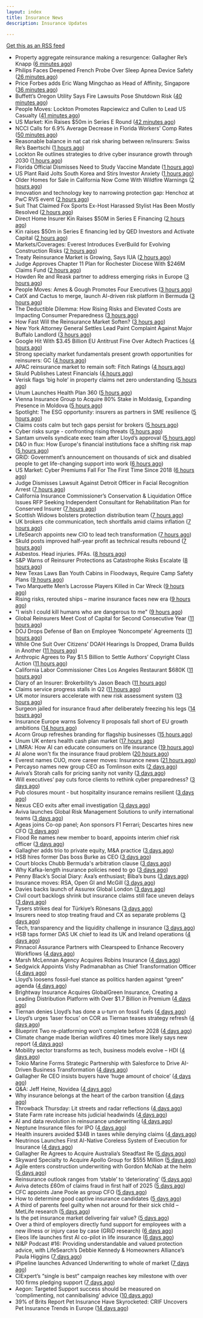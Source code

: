 ```yaml
---
layout: index
title: Insurance News
description: Insurance Updates

---
```


[Get this as an RSS feed](/insurance.rss)

<!-- news_marker starts -->
- Property aggregate reinsurance making a resurgence: Gallagher Re’s Knapp ([6 minutes ago](https://www.reinsurancene.ws/property-aggregate-reinsurance-making-a-resurgence-gallagher-res-knapp/))
- Philips Faces Deepened French Probe Over Sleep Apnea Device Safety ([26 minutes ago](https://www.insurancejournal.com/news/international/2025/09/08/838402.htm))
- Price Forbes adds Eric Wang Mingchao as Head of Affinity, Singapore ([36 minutes ago](https://www.reinsurancene.ws/price-forbes-adds-eric-wang-mingchao-as-head-of-affinity-singapore/))
- Buffett’s Oregon Utility Says Fire Lawsuits Pose Shutdown Risk ([40 minutes ago](https://www.insurancejournal.com/news/west/2025/09/08/838395.htm))
- People Moves: Lockton Promotes Rapciewicz and Cullen to Lead US Casualty ([41 minutes ago](https://www.insurancejournal.com/news/national/2025/09/08/838383.htm))
- US Market: Kin Raises $50m in Series E Round ([42 minutes ago](https://insurance-edge.net/2025/09/08/us-market-kin-raises-50m-in-series-e-round/))
- NCCI Calls for 6.9% Average Decrease in Florida Workers’ Comp Rates ([50 minutes ago](https://www.insurancejournal.com/news/southeast/2025/09/08/838382.htm))
- Reasonable balance in nat cat risk sharing between re/insurers: Swiss Re’s Baertschi ([1 hours ago](https://www.reinsurancene.ws/reasonable-balance-in-nat-cat-risk-sharing-between-re-insurers-swiss-res-baertschi/))
- Lockton Re outlines strategies to drive cyber insurance growth through 2030 ([1 hours ago](https://www.reinsurancene.ws/lockton-re-outlines-strategies-to-drive-cyber-insurance-growth-through-2030/))
- Florida Official Dismisses Need to Study Vaccine Mandate ([1 hours ago](https://www.insurancejournal.com/news/southeast/2025/09/08/838376.htm))
- US Plant Raid Jolts South Korea and Stirs Investor Anxiety ([1 hours ago](https://www.insurancejournal.com/news/international/2025/09/08/838371.htm))
- Older Homes for Sale in California Now Come With Wildfire Warnings ([2 hours ago](https://www.insurancejournal.com/news/west/2025/09/08/838367.htm))
- Innovation and technology key to narrowing protection gap: Henchoz at PwC RVS event ([2 hours ago](https://www.reinsurancene.ws/innovation-and-technology-key-to-narrowing-protection-gap-henchoz-at-pwc-rvs-event/))
- Suit That Claimed Fox Sports Ex-Host Harassed Stylist Has Been Mostly Resolved ([2 hours ago](https://www.insurancejournal.com/news/west/2025/09/08/838364.htm))
- Direct Home Insurer Kin Raises $50M in Series E Financing ([2 hours ago](https://www.insurancejournal.com/news/national/2025/09/08/838361.htm))
- Kin raises $50m in Series E financing led by QED Investors and Activate Capital ([2 hours ago](https://www.reinsurancene.ws/kin-raises-50m-in-series-e-financing-led-by-qed-investors-and-activate-capital/))
- Markets/Coverages: Everest Introduces EverBuild for Evolving Construction Risks ([2 hours ago](https://www.insurancejournal.com/news/national/2025/09/08/838358.htm))
- Treaty Reinsurance Market is Growing, Says IUA ([2 hours ago](https://insurance-edge.net/2025/09/08/treaty-reinsurance-market-is-growing-says-iua/))
- Judge Approves Chapter 11 Plan for Rochester Diocese With $246M Claims Fund ([2 hours ago](https://www.insurancejournal.com/news/east/2025/09/08/838351.htm))
- Howden Re and Reask partner to address emerging risks in Europe ([3 hours ago](https://www.reinsurancene.ws/howden-re-and-reask-partner-to-address-emerging-risks-in-europe/))
- People Moves: Ames & Gough Promotes Four Executives ([3 hours ago](https://www.insurancejournal.com/news/east/2025/09/08/833142.htm))
- CatX and Cactus to merge, launch AI-driven risk platform in Bermuda ([3 hours ago](https://www.reinsurancene.ws/catx-and-cactus-to-merge-launch-ai-driven-risk-platform-in-bermuda/))
- The Deductible Dilemma: How Rising Risks and Elevated Costs are Impacting Consumer Preparedness ([3 hours ago](https://insurance-edge.net/2025/09/08/the-deductible-dilemma-how-rising-risks-and-elevated-costs-are-impacting-consumer-preparedness/))
- How Fast Will the Reinsurance Market Soften? ([3 hours ago](https://www.insurancejournal.com/news/national/2025/09/08/838346.htm))
- New York Attorney General Settles Lead Paint Complaint Against Major Buffalo Landlord ([3 hours ago](https://www.insurancejournal.com/news/east/2025/09/08/838334.htm))
- Google Hit With $3.45 Billion EU Antitrust Fine Over Adtech Practices ([4 hours ago](https://www.insurancejournal.com/news/international/2025/09/08/838331.htm))
- Strong specialty market fundamentals present growth opportunities for reinsurers: GC ([4 hours ago](https://www.reinsurancene.ws/strong-specialty-market-fundamentals-present-growth-opportunities-for-reinsurers-gc/))
- APAC reinsurance market to remain soft: Fitch Ratings ([4 hours ago](https://www.reinsurancene.ws/apac-reinsurance-market-to-remain-soft-fitch-ratings/))
- Skuld Publishes Latest Financials ([4 hours ago](https://insurance-edge.net/2025/09/08/skuld-publishes-latest-financials/))
- Verisk flags ‘big hole’ in property claims net zero understanding ([5 hours ago](https://www.postonline.co.uk/claims/7958960/verisk-flags-%E2%80%98big-hole%E2%80%99-in-property-claims-net-zero-understanding))
- Unum Launches Health Plan 360 ([5 hours ago](https://insurance-edge.net/2025/09/08/unum-launches-health-plan-360/))
- Vienna Insurance Group to Acquire 80% Stake in Moldasig, Expanding Presence in Moldova ([5 hours ago](https://www.insurtechinsights.com/vienna-insurance-group-to-acquire-80-stake-in-moldasig-expanding-presence-in-moldova/))
- Spotlight: The ESG opportunity: insurers as partners in SME resilience ([5 hours ago](https://www.postonline.co.uk/market-access/7958111/spotlight-the-esg-opportunity-insurers-as-partners-in-sme-resilience))
- Claims costs calm but tech gaps persist for brokers ([5 hours ago](https://www.postonline.co.uk/broker/7958975/claims-costs-calm-but-tech-gaps-persist-for-brokers))
- Cyber risks surge - confronting rising threats ([5 hours ago](https://www.insurancebusinessmag.com/uk/tv/cyber-risks-surge--confronting-rising-threats-548805.aspx))
- Santam unveils syndicate exec team after Lloyd’s approval ([5 hours ago](https://www.postonline.co.uk/news/7958976/santam-unveils-syndicate-exec-team-after-lloyd%E2%80%99s-approval))
- D&O in flux: How Europe's financial institutions face a shifting risk map ([5 hours ago](https://www.insurancebusinessmag.com/uk/news/professional-liability/dando-in-flux-how-europes-financial-institutions-face-a-shifting-risk-map-548804.aspx))
- GRiD: Government’s announcement on thousands of sick and disabled people to get life-changing support into work ([6 hours ago](https://ifamagazine.com/grid-governments-announcement-on-thousands-of-sick-and-disabled-people-to-get-life-changing-support-into-work/))
- US Market: Cyber Premiums Fall For The First Time Since 2018 ([6 hours ago](https://insurance-edge.net/2025/09/08/us-market-cyber-premiums-fall-for-the-first-time-since-2018/))
- Judge Dismisses Lawsuit Against Detroit Officer in Facial Recognition Arrest ([7 hours ago](https://www.insurancejournal.com/news/midwest/2025/09/08/838192.htm))
- California Insurance Commissioner’s Conservation & Liquidation Office Issues RFP Seeking Independent Consultant for Rehabilitation Plan for Conserved Insurer ([7 hours ago](https://www.insurancejournal.com/services/newswire/2025/09/08/838067.htm))
- Scottish Widows bolsters protection distribution team ([7 hours ago](https://ifamagazine.com/scottish-widows-bolsters-protection-distribution-team/))
- UK brokers cite communication, tech shortfalls amid claims inflation ([7 hours ago](https://www.insurancebusinessmag.com/uk/news/claims/uk-brokers-cite-communication-tech-shortfalls-amid-claims-inflation-548795.aspx))
- LifeSearch appoints new CIO to lead tech transformation ([7 hours ago](https://ifamagazine.com/lifesearch-appoints-new-cio-to-lead-tech-transformation/))
- Skuld posts improved half-year profit as technical results rebound ([7 hours ago](https://www.insurancebusinessmag.com/uk/news/marine/skuld-posts-improved-halfyear-profit-as-technical-results-rebound-548792.aspx))
- Asbestos. Head injuries. PFAs. ([8 hours ago](https://www.insurancebusinessmag.com/uk/news/breaking-news/asbestos--head-injuries--pfas--548846.aspx))
- S&P Warns of Reinsurer Protections as Catastrophe Risks Escalate ([8 hours ago](https://www.insurancejournal.com/news/international/2025/09/08/838211.htm))
- New Texas Laws Ban Youth Cabins in Floodways, Require Camp Safety Plans ([9 hours ago](https://www.insurancejournal.com/news/southcentral/2025/09/08/838184.htm))
- Two Marquette Men’s Lacrosse Players Killed in Car Wreck ([9 hours ago](https://www.insurancejournal.com/news/midwest/2025/09/08/838189.htm))
- Rising risks, rerouted ships – marine insurance faces new era ([9 hours ago](https://www.insurancebusinessmag.com/uk/news/marine/rising-risks-rerouted-ships--marine-insurance-faces-new-era-548766.aspx))
- "I wish I could kill humans who are dangerous to me" ([9 hours ago](https://www.insurancebusinessmag.com/uk/news/cyber/i-wish-i-could-kill-humans-who-are-dangerous-to-me-548828.aspx))
- Global Reinsurers Meet Cost of Capital for Second Consecutive Year ([11 hours ago](https://www.insurancejournal.com/news/international/2025/09/08/838195.htm))
- DOJ Drops Defense of Ban on Employee ‘Noncompete’ Agreements ([11 hours ago](https://www.insurancejournal.com/news/national/2025/09/08/838180.htm))
- While One Suit Over Citizens’ DOAH Hearings Is Dropped, Drama Builds in Another ([11 hours ago](https://www.insurancejournal.com/news/southeast/2025/09/08/838166.htm))
- Anthropic Agrees to Pay $1.5 Billion to Settle Authors’ Copyright Class Action ([11 hours ago](https://www.insurancejournal.com/news/national/2025/09/08/838176.htm))
- California Labor Commissioner Cites Los Angeles Restaurant $680K ([11 hours ago](https://www.insurancejournal.com/news/west/2025/09/08/838142.htm))
- Diary of an Insurer: Brokerbility’s Jason Beach ([11 hours ago](https://www.postonline.co.uk/broker/7957847/diary-of-an-insurer-brokerbility%E2%80%99s-jason-beach))
- Claims service progress stalls in Q2 ([11 hours ago](https://www.postonline.co.uk/claims/7958259/claims-service-progress-stalls-in-q2))
- UK motor insurers accelerate with new risk assessment system ([13 hours ago](https://www.insurancebusinessmag.com/uk/news/auto-motor/uk-motor-insurers-accelerate-with-new-risk-assessment-system-548751.aspx))
- Surgeon jailed for insurance fraud after deliberately freezing his legs ([14 hours ago](https://www.insurancebusinessmag.com/uk/news/breaking-news/surgeon-jailed-for-insurance-fraud-after-deliberately-freezing-his-legs-548749.aspx))
- Insurance Europe warns Solvency II proposals fall short of EU growth ambitions ([14 hours ago](https://www.insurancebusinessmag.com/uk/news/breaking-news/insurance-europe-warns-solvency-ii-proposals-fall-short-of-eu-growth-ambitions-548745.aspx))
- Acorn Group refreshes branding for flagship businesses ([15 hours ago](https://www.insurancebusinessmag.com/uk/news/breaking-news/acorn-group-refreshes-branding-for-flagship-businesses-548744.aspx))
- Unum UK enters health cash plan market ([17 hours ago](https://www.postonline.co.uk/news/7958956/unum-uk-enters-health-cash-plan-market))
- LIMRA: How AI can educate consumers on life insurance ([19 hours ago](https://www.dig-in.com/news/limra-how-ai-can-educate-consumers-on-life-insurance))
- AI alone won't fix the insurance fraud problem ([20 hours ago](https://www.dig-in.com/opinion/ai-alone-wont-fix-the-insurance-fraud-problem))
- Everest names CUO, more career moves: Insurance news ([21 hours ago](https://www.dig-in.com/news/everest-names-cuo-more-career-moves-insurance-news))
- Percayso names new group CEO as Tomlinson exits ([2 days ago](https://www.postonline.co.uk/people/7958971/percayso-names-new-group-ceo-as-tomlinson-exits))
- Aviva’s Storah calls for pricing sanity not vanity ([3 days ago](https://www.postonline.co.uk/news/7958958/aviva%E2%80%99s-storah-calls-for-pricing-sanity-not-vanity))
- Will executives’ pay cuts force clients to rethink cyber preparedness? ([3 days ago](https://www.insurancebusinessmag.com/uk/news/cyber/will-executives-pay-cuts-force-clients-to-rethink-cyber-preparedness-548661.aspx))
- Pub closures mount - but hospitality insurance remains resilient ([3 days ago](https://www.insurancebusinessmag.com/uk/news/hospitality/pub-closures-mount--but-hospitality-insurance-remains-resilient-548636.aspx))
- Nexus CEO exits after email investigation ([3 days ago](https://www.postonline.co.uk/commercial/7958965/nexus-ceo-exits-after-email-investigation))
- Aviva launches Global Risk Management Solutions to unify international teams ([3 days ago](https://www.insurancebusinessmag.com/uk/news/breaking-news/aviva-launches-global-risk-management-solutions-to-unify-international-teams-548625.aspx))
- Ageas joins Co-op panel; Aon sponsors F1 Ferrari; Descartes hires new CFO ([3 days ago](https://www.postonline.co.uk/news/7958952/ageas-joins-co-op-panel-aon-sponsors-f1-ferrari-descartes-hires-new-cfo))
- Flood Re names new member to board, appoints interim chief risk officer ([3 days ago](https://www.insurancebusinessmag.com/uk/news/breaking-news/flood-re-names-new-member-to-board-appoints-interim-chief-risk-officer-548616.aspx))
- Gallagher adds trio to private equity, M&A practice ([3 days ago](https://www.insurancebusinessmag.com/uk/news/breaking-news/gallagher-adds-trio-to-private-equity-manda-practice-548613.aspx))
- HSB hires former Das boss Burke as CEO ([3 days ago](https://www.postonline.co.uk/news/7958961/hsb-hires-former-das-boss-burke-as-ceo))
- Court blocks Chubb Bermuda's arbitration clause ([3 days ago](https://www.insurancebusinessmag.com/uk/news/breaking-news/court-blocks-chubb-bermudas-arbitration-clause-548598.aspx))
- Why Kafka-length insurance policies need to go ([3 days ago](https://www.postonline.co.uk/regulation/7958932/why-kafka-length-insurance-policies-need-to-go))
- Penny Black’s Social Diary: Axa’s enthusiast; Biba’s buns ([3 days ago](https://www.postonline.co.uk/people/7958297/penny-black%E2%80%99s-social-diary-axa%E2%80%99s-enthusiast-biba%E2%80%99s-buns))
- Insurance moves: RSA, Open GI and McGill ([3 days ago](https://www.insurancebusinessmag.com/uk/news/breaking-news/insurance-moves-rsa-open-gi-and-mcgill-548562.aspx))
- Davies backs launch of Assurex Global London ([3 days ago](https://www.insurancebusinessmag.com/uk/news/breaking-news/davies-backs-launch-of-assurex-global-london-548560.aspx))
- Civil court backlogs shrink but insurance claims still face uneven delays ([3 days ago](https://www.insurancebusinessmag.com/uk/news/legal-insights/civil-court-backlogs-shrink-but-insurance-claims-still-face-uneven-delays-548558.aspx))
- Tysers strikes deal for Türkiye’s Rönesans ([3 days ago](https://www.insurancebusinessmag.com/uk/news/breaking-news/tysers-strikes-deal-for-turkiyes-ronesans-548557.aspx))
- Insurers need to stop treating fraud and CX as separate problems ([3 days ago](https://www.dig-in.com/opinion/insurers-to-stop-treating-fraud-and-cx-as-separate-problems))
- Tech, transparency and the liquidity challenge in insurance ([3 days ago](https://www.dig-in.com/opinion/tech-transparency-and-liquidity-challenge-in-insurance))
- HSB taps former DAS UK chief to lead its UK and Ireland operations ([4 days ago](https://www.insurancebusinessmag.com/uk/news/breaking-news/hsb-taps-former-das-uk-chief-to-lead-its-uk-and-ireland-operations-548501.aspx))
- Pinnacol Assurance Partners with Clearspeed to Enhance Recovery Workflows ([4 days ago](https://www.insurtechinsights.com/pinnacol-assurance-partners-with-clearspeed-to-enhance-recovery-workflows/))
- Marsh McLennan Agency Acquires Robins Insurance ([4 days ago](https://www.insurtechinsights.com/marsh-mclennan-agency-acquires-robins-insurance/))
- Sedgwick Appoints Vishy Padmanabhan as Chief Transformation Officer ([4 days ago](https://www.insurtechinsights.com/sedgwick-appoints-vishy-padmanabhan-as-chief-transformation-officer/))
- Lloyd’s loosens fossil-fuel stance as politics harden against “green” agenda ([4 days ago](https://www.insurancebusinessmag.com/uk/news/breaking-news/lloyds-loosens-fossilfuel-stance-as-politics-harden-against-green-agenda-548479.aspx))
- Brightway Insurance Acquires GlobalGreen Insurance, Creating a Leading Distribution Platform with Over $1.7 Billion in Premium ([4 days ago](https://www.insurtechinsights.com/brightway-insurance-acquires-globalgreen-insurance-creating-a-leading-distribution-platform-with-over-1-7-billion-in-premium/))
- Tiernan denies Lloyd’s has done a u-turn on fossil fuels ([4 days ago](https://www.postonline.co.uk/lloyd%E2%80%99slondon/7958955/tiernan-denies-lloyd%E2%80%99s-has-done-a-u-turn-on-fossil-fuels))
- Lloyd’s urges ‘laser focus’ on COR as Tiernan teases strategy refresh ([4 days ago](https://www.postonline.co.uk/lloyd%E2%80%99slondon/7958954/lloyd%E2%80%99s-urges-%E2%80%98laser-focus%E2%80%99-on-cor-as-tiernan-teases-strategy-refresh))
- Blueprint Two re-platforming won’t complete before 2028 ([4 days ago](https://www.postonline.co.uk/lloyd%E2%80%99slondon/7958953/blueprint-two-re-platforming-won%E2%80%99t-complete-before-2028))
- Climate change made Iberian wildfires 40 times more likely says new report ([4 days ago](https://www.insurancebusinessmag.com/uk/news/catastrophe/climate-change-made-iberian-wildfires-40-times-more-likely-says-new-report-548466.aspx))
- Mobility sector transforms as tech, business models evolve – HDI ([4 days ago](https://www.insurancebusinessmag.com/uk/news/auto-motor/mobility-sector-transforms-as-tech-business-models-evolve--hdi-548437.aspx))
- Tokio Marine Forms Strategic Partnership with Salesforce to Drive AI-Driven Business Transformation ([4 days ago](https://www.insurtechinsights.com/tokio-marine-forms-strategic-partnership-with-salesforce-to-drive-ai-driven-business-transformation/))
- Gallagher Re CEO insists buyers have ‘huge amount of choice’ ([4 days ago](https://www.postonline.co.uk/reinsurance/7958947/gallagher-re-ceo-insists-buyers-have-%E2%80%98huge-amount-of-choice%E2%80%99))
- Q&A: Jeff Heine, Novidea ([4 days ago](https://www.postonline.co.uk/technology/7957699/qa-jeff-heine-novidea))
- Why insurance belongs at the heart of the carbon transition ([4 days ago](https://www.postonline.co.uk/commercial/7958927/why-insurance-belongs-at-the-heart-of-the-carbon-transition))
- Throwback Thursday: Lit streets and radar reflections ([4 days ago](https://www.postonline.co.uk/personal/7956764/throwback-thursday-lit-streets-and-radar-reflections))
- State Farm rate increase hits judicial headwinds ([4 days ago](https://www.dig-in.com/news/state-farm-rate-increase-hits-judicial-headwinds))
- AI and data revolution in reinsurance underwriting ([4 days ago](https://www.dig-in.com/opinion/ai-and-data-revolution-in-reinsurance-underwriting))
- Neptune Insurance files for IPO ([4 days ago](https://www.dig-in.com/articles/neptune-insurance-files-for-ipo))
- Health insurers avoided $34B in taxes while denying claims ([4 days ago](https://www.dig-in.com/news/health-insurers-avoided-34b-in-taxes-while-denying-claims))
- Neutrinos Launches First AI-Native Coreless System of Execution for Insurance ([4 days ago](https://www.insurtechinsights.com/neutrinos-launches-first-ai-native-coreless-system-of-execution-for-insurance/))
- Gallagher Re Agrees to Acquire Australia’s Steadfast Re ([5 days ago](https://www.insurtechinsights.com/gallagher-re-agrees-to-acquire-australias-steadfast-re/))
- Skyward Specialty to Acquire Apollo Group for $555 Million ([5 days ago](https://www.insurtechinsights.com/skyward-specialty-to-acquire-apollo-group-for-555-million/))
- Agile enters construction underwriting with Gordon McNab at the helm ([5 days ago](https://www.insurtechinsights.com/agile-enters-construction-underwriting-with-gordon-mcnab-at-the-helm/))
- Reinsurance outlook ranges from ‘stable’ to ‘deteriorating’ ([5 days ago](https://www.postonline.co.uk/reinsurance/7958944/reinsurance-outlook-ranges-from-%E2%80%98stable%E2%80%99-to-%E2%80%98deteriorating%E2%80%99))
- Aviva detects £60m of claims fraud in first half of 2025 ([5 days ago](https://www.postonline.co.uk/news/7958946/aviva-detects-%C2%A360m-of-claims-fraud-in-first-half-of-2025))
- CFC appoints Jane Poole as group CFO ([5 days ago](https://www.postonline.co.uk/news/7958945/cfc-appoints-jane-poole-as-group-cfo))
- How to determine good captive insurance candidates ([5 days ago](https://www.dig-in.com/advisers/opinion/how-to-determine-good-captive-insurance-candidates))
- A third of parents feel guilty when not around for their sick child – MetLife research ([5 days ago](https://ifamagazine.com/a-third-of-parents-feel-guilty-when-not-around-for-their-sick-child-metlife-research/))
- Is the pet insurance market delivering fair value? ([5 days ago](https://www.postonline.co.uk/personal/7958177/is-the-pet-insurance-market-delivering-fair-value))
- Over a third of employers directly fund support for employees with a new illness or injury case by case (GRiD research) ([6 days ago](https://ifamagazine.com/over-a-third-36-of-employers-directly-fund-support-for-employees-with-a-new-illness-or-injury-case-by-case-grid-research/))
- Eleos life launches first AI co-pilot in life insurance ([6 days ago](https://ifamagazine.com/eleos-life-launches-first-ai-co-pilot-in-life-insurance/))
- NI&P Podcast #16: Providing understandable and valued protection advice, with LifeSearch’s Debbie Kennedy & Homeowners Alliance’s Paula Higgins ([7 days ago](https://ifamagazine.com/nip-podcast-16-providing-understandable-and-valued-protection-advice-with-lifesearchs-debbie-kennedy-homeowners-alliances-paula-higgins/))
- iPipeline launches Advanced Underwriting to whole of market ([7 days ago](https://ifamagazine.com/ipipeline-launches-advanced-underwriting-to-whole-of-market/))
- CIExpert’s “single is best” campaign reaches key milestone with over 100 firms pledging support ([7 days ago](https://ifamagazine.com/ciexperts-single-is-best-campaign-reaches-key-milestone-with-over-100-firms-pledging-support/))
- Aegon: Targeted Support success should be measured on ‘complimenting, not cannibalising’ advice ([10 days ago](https://ifamagazine.com/aegon-targeted-support-success-should-be-measured-on-complimenting-not-cannibalising-advice/))
- 39% of Brits Report Pet Insurance Have Skyrocketed: CRIF Uncovers Pet Insurance Trends in Europe ([14 days ago](https://thefintechtimes.com/39-of-brits-report-pet-insurance-have-skyrocketed-crif-uncovers-pet-insurance-trends-in-europe/))

<!-- news_marker ends -->